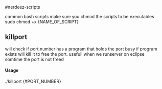 #nerdeez-scripts


common bash scripts
make sure you chmod the scripts to be executables
sudo chmod +x {NAME_OF_SCRIPT}

## killport

will check if port number has a program that holds the port busy
if program exists will kill it to free the port.
usefull when we runserver on eclipse somtime the port is not freed

#### Usage

./killport {#PORT_NUMBER}

